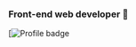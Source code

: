 ### **Front-end web developer** 👋
[![Profile badge]([https://www.codewars.com/users/GabriellaMar/badges/micro](https://www.codewars.com/users/GabriellaMar/badges/small))


